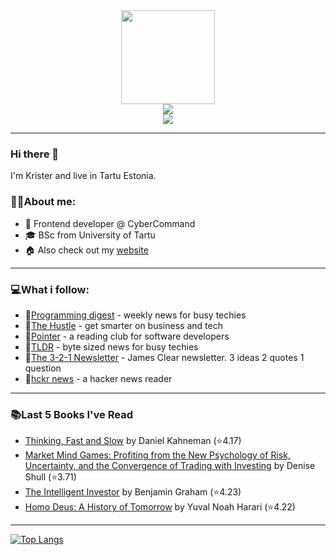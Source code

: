 <div align="center">
  <img src="https://static.thenounproject.com/png/3843527-200.png" width="150" height="150"/>
  <div>
  <a href="https://www.linkedin.com/in/kristerlooga/"><img src="https://img.shields.io/badge/LinkedIn-blue?logo=linkedin&logoColor=white&style=for-the-badge"/></a>
      <address><a href="mailto:looga.krister@gmail.com"><img src="https://img.shields.io/badge/Gmail-D14836?style=for-the-badge&logo=gmail&logoColor=white"/></a></address>
    </div>
  <img src="https://komarev.com/ghpvc/?KristerL&style=flat-square&color=blue" alt=""/>
</div>

---
### Hi there 👋
I'm Krister and live in Tartu Estonia.

### :man_technologist:About me:

- :rocket: Frontend developer @ CyberCommand
- :mortar_board: BSc from University of Tartu
- :house: Also check out my <a href="https://kristerlooga.com">website</a>

---

### :computer:What i follow:
- :e-mail:<a href="https://programmingdigest.net/">Programming digest</a> - weekly news for busy techies
- :e-mail:<a href="https://thehustle.co/">The Hustle</a> - get smarter on business and tech
- :e-mail:<a href="https://www.pointer.io/">Pointer</a> - a reading club for software developers
- :e-mail:<a href="https://tldr.tech/">TLDR</a> - byte sized news for busy techies
- :e-mail:<a href="https://jamesclear.com/3-2-1">The 3-2-1 Newsletter</a> - James Clear newsletter. 3 ideas 2 quotes 1 question
- :newspaper:<a href="https://hckrnews.com/">hckr news</a> - a hacker news reader
---

### :books:Last 5 Books I've Read
<!-- GOODREADS-LIST:START -->
- [Thinking, Fast and Slow](https://www.goodreads.com/review/show/3410103912?utm_medium=api&utm_source=rss) by Daniel Kahneman (⭐️4.17)
- [Market Mind Games: Profiting from the New Psychology of Risk, Uncertainty, and the Convergence of Trading with Investing](https://www.goodreads.com/review/show/3283752847?utm_medium=api&utm_source=rss) by Denise Shull (⭐️3.71)
- [The Intelligent Investor](https://www.goodreads.com/review/show/2492281957?utm_medium=api&utm_source=rss) by Benjamin Graham (⭐️4.23)
- [Homo Deus: A History of Tomorrow](https://www.goodreads.com/review/show/3147296465?utm_medium=api&utm_source=rss) by Yuval Noah Harari (⭐️4.22)
<!-- GOODREADS-LIST:END -->

---
[![Top Langs](https://github-readme-stats.vercel.app/api/top-langs/?username=KristerL&layout=compact&theme=vision-friendly-dark)](https://github.com/anuraghazra/github-readme-stats)
